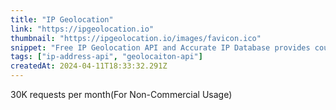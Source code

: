 ```yaml
---
title: "IP Geolocation"
link: "https://ipgeolocation.io"
thumbnail: "https://ipgeolocation.io/images/favicon.ico"
snippet: "Free IP Geolocation API and Accurate IP Database provides country, city, zip code, ISP data in REST JSON and XML format from any IPv4 and IPv6 Address."
tags: ["ip-address-api", "geolocaiton-api"]
createdAt: 2024-04-11T18:33:32.291Z
---
```

30K requests per month(For Non-Commercial Usage)
